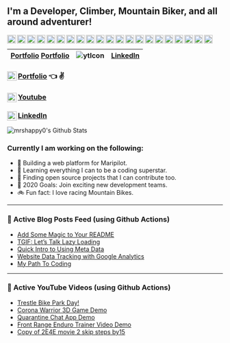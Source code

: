## I'm a Developer, Climber, Mountain Biker, and all around adventurer!

<a href="#"><img align="left" alt="Visual Studio Code" width="20px" src="https://cdn.jsdelivr.net/npm/simple-icons@3.3.0/icons/visualstudio.svg" /></a>
<a href="#"><img align="left" alt="HTML5" width="20px" src="https://cdn.jsdelivr.net/npm/simple-icons@3.3.0/icons/html5.svg" /></a>
<a href="#"><img align="left" alt="CSS3" width="20px" src="https://cdn.jsdelivr.net/npm/simple-icons@3.3.0/icons/css3.svg" /></a>
<a href="#"><img align="left" alt="rubyonrails" width="20px" src="https://cdn.jsdelivr.net/npm/simple-icons@3.3.0/icons/rubyonrails.svg" /></a>
<a href="#"><img align="left" alt="Sass" width="20px" src="https://cdn.jsdelivr.net/npm/simple-icons@3.3.0/icons/sass.svg" /></a>
<a href="#"><img align="left" alt="JavaScript" width="20px" src="https://cdn.jsdelivr.net/npm/simple-icons@3.3.0/icons/javascript.svg" /></a>
<a href="#"><img align="left" alt="React" width="20px" src="https://cdn.jsdelivr.net/npm/simple-icons@3.3.0/icons/react.svg" /></a>
<a href="#"><img align="left" alt="Node.js" width="20px" src="https://cdn.jsdelivr.net/npm/simple-icons@3.3.0/icons/node-dot-js.svg" /></a>
<a href="#"><img align="left" alt="postgresql" width="20px" src="https://cdn.jsdelivr.net/npm/simple-icons@3.3.0/icons/postgresql.svg" /></a>
<a href="#"><img align="left" alt="MySQL" width="20px" src="https://cdn.jsdelivr.net/npm/simple-icons@3.3.0/icons/mysql.svg" /></a>
<a href="#"><img align="left" alt="MongoDB" width="20px" src="https://cdn.jsdelivr.net/npm/simple-icons@3.3.0/icons/mongodb.svg" /></a>
<a href="#"><img align="left" alt="Git" width="20px" src="https://cdn.jsdelivr.net/npm/simple-icons@3.3.0/icons/git.svg" /></a>
<a href="#"><img align="left" alt="GitHub" width="20px" src="https://cdn.jsdelivr.net/npm/simple-icons@3.3.0/icons/github.svg" /></a>
<a href="#"><img align="left" alt="linux" width="20px" src="https://cdn.jsdelivr.net/npm/simple-icons@3.3.0/icons/linux.svg" /></a>
<a href="#"><img align="left" alt="ubuntu" width="20px" src="https://cdn.jsdelivr.net/npm/simple-icons@3.3.0/icons/ubuntu.svg" /></a>
<a href="#"><img align="left" alt="webgl" width="20px" src="https://cdn.jsdelivr.net/npm/simple-icons@3.3.0/icons/webgl.svg" /></a>
<a href="#"><img align="left" alt="svelte" width="20px" src="https://cdn.jsdelivr.net/npm/simple-icons@3.3.0/icons/svelte.svg" /></a>
<a href="#"><img align="left" alt="redux" width="20px" src="https://cdn.jsdelivr.net/npm/simple-icons@3.3.0/icons/redux.svg" /></a>
<a href="#"><img align="left" alt="firebase" width="20px" src="https://cdn.jsdelivr.net/npm/simple-icons@3.3.0/icons/firebase.svg" /></a>
<a href="#"><img align="left" alt="heroku" width="20px" src="https://cdn.jsdelivr.net/npm/simple-icons@3.3.0/icons/heroku.svg" /></a>
<a href="#"><img align="left" alt="postman" width="20px" src="https://cdn.jsdelivr.net/npm/simple-icons@3.3.0/icons/postman.svg" /></a>
<br />

<!-- <table>
<tbody>
<tr>
<td>&nbsp;[Portfolio][website]&nbsp;</td>
<td>&nbsp;</td>
<td>&nbsp;</td>
</tr>
</tbody>
</table> -->

| [Portfolio][website] [Portfolio][website] | ![ytIcon] | [LinkedIn][linkedin]  |
|---|---|---|

### [Portfolio][website][<img align="left" alt="Adam-Shappy.com" width="22px" src="https://i.imgur.com/ufrMfdB.jpg" />][website] :point_left: ✌
### [Youtube][youtube][<img align="left" alt="AS-Youtube | YouTube" width="22px" src="https://cdn.jsdelivr.net/npm/simple-icons@v3/icons/youtube.svg" />][youtube]
### [LinkedIn][linkedin][<img align="left" alt="AS-LinkedIn | LinkedIn" width="22px" src="https://cdn.jsdelivr.net/npm/simple-icons@v3/icons/linkedin.svg" />][linkedin]

<img align="center" alt="mrshappy0's Github Stats" src="https://github-readme-stats.vercel.app/api?username=mrshappy0&show_icons=true&hide_border=true" />

### Currently I am working on the following:

- :fried_shrimp: Building a web platform for Maripilot.
- :stars: Learning everything I can to be a coding superstar.
- :microscope: Finding open source projects that I can contribute too.
- :checkered_flag: 2020 Goals: Join exciting new development teams.
- :bike: Fun fact: I love racing Mountain Bikes.

---

### :newspaper: Active Blog Posts Feed (using Github Actions)

<!-- BLOG-POST-LIST:START -->
- [Add Some Magic to Your README](https://medium.com/dev-genius/add-some-magic-to-your-readme-d7f9a4d8622c?source=rss-530346ce5389------2)
- [TGIF: Let’s Talk Lazy Loading](https://medium.com/@adam_shappy/tgif-lets-talk-lazy-loading-25e1a849590b?source=rss-530346ce5389------2)
- [Quick Intro to Using Meta Data](https://medium.com/@adam_shappy/quick-intro-to-using-meta-data-41f1d8978597?source=rss-530346ce5389------2)
- [Website Data Tracking with  Google Analytics](https://medium.com/dev-genius/website-data-tracking-with-google-analytics-28dbfaf60f13?source=rss-530346ce5389------2)
- [My Path To Coding](https://medium.com/@adam_shappy/my-path-to-coding-2445509a8b02?source=rss-530346ce5389------2)
<!-- BLOG-POST-LIST:END -->

---

### :movie_camera: Active YouTube Videos (using Github Actions)

<!-- YOUTUBE:START -->
- [Trestle Bike Park Day!](https://www.youtube.com/watch?v=XY1bBARmI0U)
- [Corona Warrior 3D Game Demo](https://www.youtube.com/watch?v=rYumSLOp55c)
- [Quarantine Chat App Demo](https://www.youtube.com/watch?v=0QfXG_H0P2o)
- [Front Range Enduro Trainer Video Demo](https://www.youtube.com/watch?v=zBAbWel-8cw)
- [Copy of 2E4E movie 2 skip steps by15](https://www.youtube.com/watch?v=kiOBJSvFmIU)
<!-- YOUTUBE:END -->

<br />

[website]: https://Adam-Shappy.com
[linkedin]: https://www.linkedin.com/in/adam-shappy/
[blog]: https://medium.com/@adam_shappy
[youtube]: https://www.youtube.com/channel/UCLGqKhUQxbfv1reJTQEtkuQ?view_as=subscriber

<!-- url for images -->
[ytIcon]: https://cdn.jsdelivr.net/npm/simple-icons@v3/icons/youtube.svg
